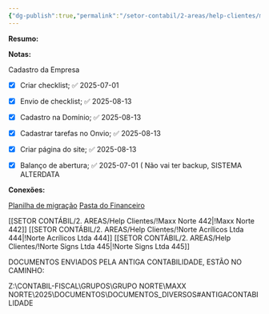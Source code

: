 ```yaml
---
{"dg-publish":true,"permalink":"/setor-contabil/2-areas/help-clientes/maxx-norte-442/","dgPassFrontmatter":true,"created":"2025-07-01T13:38:21.496-03:00","updated":"2025-08-13T15:31:25.459-03:00"}
---
```


**Resumo:**



**Notas:**


Cadastro da Empresa
- [x] Criar checklist; ✅ 2025-07-01
- [x] Envio de checklist; ✅ 2025-08-13
- [x] Cadastro na Domínio; ✅ 2025-08-13
- [x] Cadastrar tarefas no Onvio; ✅ 2025-08-13
- [x] Criar página do site; ✅ 2025-08-13
- [x] Balanço de abertura; ✅ 2025-07-01 ( Não vai ter backup, SISTEMA ALTERDATA



**Conexões:**

[Planilha de migração](https://docs.google.com/spreadsheets/d/1abYtoIbphoWsqcMmVo_-aV7CQxCawT5u-pbGprxTjyw/edit?gid=1978312704#gid=1978312704)
[Pasta do Financeiro](https://drive.google.com/drive/folders/1lIgYIb0MPlE2e-K5rcRd1ct_BMI4yIQS)

[[SETOR CONTÁBIL/2. AREAS/Help Clientes/!Maxx Norte 442\|!Maxx Norte 442]]
[[SETOR CONTÁBIL/2. AREAS/Help Clientes/!Norte Acrílicos Ltda 444\|!Norte Acrílicos Ltda 444]]
[[SETOR CONTÁBIL/2. AREAS/Help Clientes/!Norte Signs Ltda 445\|!Norte Signs Ltda 445]]

DOCUMENTOS ENVIADOS PELA ANTIGA CONTABILIDADE, ESTÃO NO CAMINHO: 

Z:\CONTABIL-FISCAL\GRUPOS\GRUPO NORTE\MAXX NORTE\2025\DOCUMENTOS\DOCUMENTOS_DIVERSOS\#ANTIGACONTABILIDADE